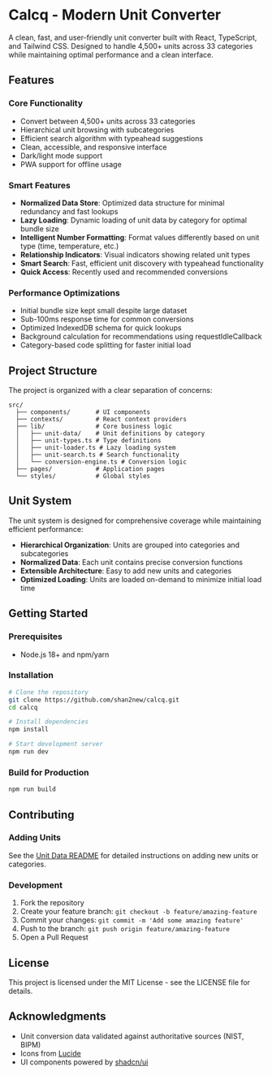 # Calcq - Modern Unit Converter

A clean, fast, and user-friendly unit converter built with React, TypeScript, and Tailwind CSS. Designed to handle 4,500+ units across 33 categories while maintaining optimal performance and a clean interface.

## Features

### Core Functionality
- Convert between 4,500+ units across 33 categories
- Hierarchical unit browsing with subcategories
- Efficient search algorithm with typeahead suggestions
- Clean, accessible, and responsive interface
- Dark/light mode support
- PWA support for offline usage

### Smart Features
- **Normalized Data Store**: Optimized data structure for minimal redundancy and fast lookups
- **Lazy Loading**: Dynamic loading of unit data by category for optimal bundle size
- **Intelligent Number Formatting**: Format values differently based on unit type (time, temperature, etc.)
- **Relationship Indicators**: Visual indicators showing related unit types
- **Smart Search**: Fast, efficient unit discovery with typeahead functionality
- **Quick Access**: Recently used and recommended conversions 

### Performance Optimizations
- Initial bundle size kept small despite large dataset
- Sub-100ms response time for common conversions
- Optimized IndexedDB schema for quick lookups
- Background calculation for recommendations using requestIdleCallback
- Category-based code splitting for faster initial load

## Project Structure

The project is organized with a clear separation of concerns:

```
src/
  ├── components/       # UI components
  ├── contexts/         # React context providers
  ├── lib/              # Core business logic
  │   ├── unit-data/    # Unit definitions by category
  │   ├── unit-types.ts # Type definitions
  │   ├── unit-loader.ts # Lazy loading system
  │   ├── unit-search.ts # Search functionality
  │   └── conversion-engine.ts # Conversion logic
  ├── pages/            # Application pages
  └── styles/           # Global styles
```

## Unit System

The unit system is designed for comprehensive coverage while maintaining efficient performance:

- **Hierarchical Organization**: Units are grouped into categories and subcategories
- **Normalized Data**: Each unit contains precise conversion functions
- **Extensible Architecture**: Easy to add new units and categories
- **Optimized Loading**: Units are loaded on-demand to minimize initial load time

## Getting Started

### Prerequisites
- Node.js 18+ and npm/yarn

### Installation
```bash
# Clone the repository
git clone https://github.com/shan2new/calcq.git
cd calcq

# Install dependencies
npm install

# Start development server
npm run dev
```

### Build for Production
```bash
npm run build
```

## Contributing

### Adding Units
See the [Unit Data README](src/lib/unit-data/README.md) for detailed instructions on adding new units or categories.

### Development
1. Fork the repository
2. Create your feature branch: `git checkout -b feature/amazing-feature`
3. Commit your changes: `git commit -m 'Add some amazing feature'`
4. Push to the branch: `git push origin feature/amazing-feature`
5. Open a Pull Request

## License

This project is licensed under the MIT License - see the LICENSE file for details.

## Acknowledgments

- Unit conversion data validated against authoritative sources (NIST, BIPM)
- Icons from [Lucide](https://lucide.dev/)
- UI components powered by [shadcn/ui](https://ui.shadcn.com/)
